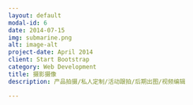 ```yaml
---
layout: default
modal-id: 6
date: 2014-07-15
img: submarine.png
alt: image-alt
project-date: April 2014
client: Start Bootstrap
category: Web Development
title: 摄影摄像
description: 产品拍摄/私人定制/活动跟拍/后期出图/视频编辑

---
```

